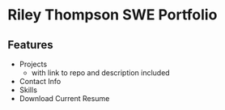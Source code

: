 # Riley Thompson SWE Portfolio

## Features
- Projects 
    - with link to repo and description included
- Contact Info
- Skills
- Download Current Resume
